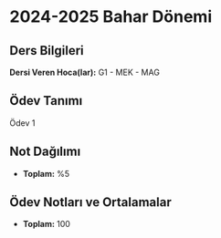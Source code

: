 # 2024-2025 Bahar Dönemi

## Ders Bilgileri
**Dersi Veren Hoca(lar):** G1 - MEK - MAG

## Ödev Tanımı
Ödev 1

## Not Dağılımı
* **Toplam:** %5

## Ödev Notları ve Ortalamalar
- **Toplam:** 100



 